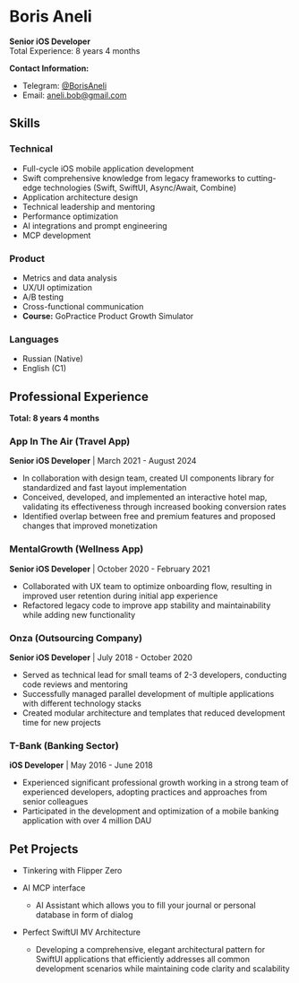 # Boris Aneli
**Senior iOS Developer**  
Total Experience: 8 years 4 months

**Contact Information:**
* Telegram: [@BorisAneli](https://t.me/BorisAneli)
* Email: aneli.bob@gmail.com
  
## Skills

### Technical
* Full-cycle iOS mobile application development
* Swift comprehensive knowledge from legacy frameworks to cutting-edge technologies (Swift, SwiftUI, Async/Await, Combine)
* Application architecture design
* Technical leadership and mentoring
* Performance optimization
* AI integrations and prompt engineering
* MCP development

### Product
* Metrics and data analysis
* UX/UI optimization
* A/B testing
* Cross-functional communication
* **Course:** GoPractice Product Growth Simulator

### Languages
* Russian (Native)
* English (C1)

## Professional Experience
**Total: 8 years 4 months**
  
### **App In The Air (Travel App)**
**Senior iOS Developer** | March 2021 - August 2024
* In collaboration with design team, created UI components library for standardized and fast layout implementation
* Conceived, developed, and implemented an interactive hotel map, validating its effectiveness through increased booking conversion rates
* Identified overlap between free and premium features and proposed changes that improved monetization

### **MentalGrowth (Wellness App)**
**Senior iOS Developer** | October 2020 - February 2021
* Collaborated with UX team to optimize onboarding flow, resulting in improved user retention during initial app experience
* Refactored legacy code to improve app stability and maintainability while adding new functionality

### **Onza (Outsourcing Company)**
**Senior iOS Developer** | July 2018 - October 2020
* Served as technical lead for small teams of 2-3 developers, conducting code reviews and mentoring
* Successfully managed parallel development of multiple applications with different technology stacks
* Created modular architecture and templates that reduced development time for new projects

### **T-Bank (Banking Sector)**
**iOS Developer** | May 2016 - June 2018
* Experienced significant professional growth working in a strong team of experienced developers, adopting practices and approaches from senior colleagues
* Participated in the development and optimization of a mobile banking application with over 4 million DAU

## Pet Projects

* Tinkering with Flipper Zero

* AI MCP interface
  * AI Assistant which allows you to fill your journal or personal database in form of dialog

* Perfect SwiftUI MV Architecture
  * Developing a comprehensive, elegant architectural pattern for SwiftUI applications that efficiently addresses all common development scenarios while maintaining code clarity and scalability
